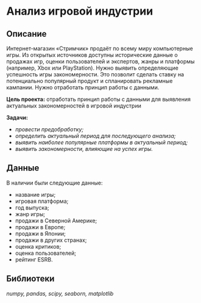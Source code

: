 # Анализ игровой индустрии 

## Описание
Интернет-магазин «Стримчик» продаёт по всему миру компьютерные игры. Из открытых источников доступны исторические данные о продажах игр, оценки пользователей и экспертов, жанры и платформы (например, Xbox или PlayStation). Нужно выявить определяющие успешность игры закономерности. Это позволит сделать ставку на потенциально популярный продукт и спланировать рекламные кампании.
Нужно отработать принцип работы с данными.

**Цель проекта:**  отработать принцип работы с данными для выявления актуальных закономерностей в игровой индустрии

**Задачи:** 

- *провести предобработку;*
- *определить актуальный период для последующего анализа;*
- *выявить наиболее популярные платформы в актуальный период;*
- *выявить закономерности, влияющие на успех игры.*

## Данные

В наличии были следующие данные:

- название игры;
- игровая платформа;
- год выпуска;
- жанр игры;
- продажи в Северной Америке;
- продажи в Европе;
- продажи в Японии;
- продажи в других странах;
- оценка критиков;
- оценка пользователей;
- рейтинг ESRB.


## Библиотеки
*numpy, pandas, scipy, seaborn, matplotlib*
